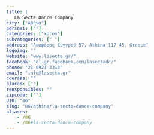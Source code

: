 ```yaml
---
title: |
   La Secta Dance Company
city: ["Αθήνα"]
perioxi: [""]
categories: ["xoros"]
subcategories: [" "]
address: "Λεωφόρος Συγγρού 57, Athina 117 45, Greece"
logoimg: ""
website: "www.lasecta.gr/"
facebook: "el-gr.facebook.com/lasectadc/"
phone: "21 0921 3313"
email: "info@lasecta.gr"
courses: ""
places: [""]
rensponsibles: ""
zipcode: [""]
UID: "86"
slug: "86/athina/la-secta-dance-company"
aliases:
    - /86
    - /86#la-secta-dance-company
---
```


